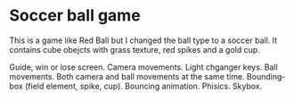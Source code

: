 # Soccer ball game

This is a game like Red Ball but I changed the ball type to a soccer ball.
It contains cube obejcts with grass texture, red spikes and a gold cup.

Guide, win or lose screen.
Camera movements.
Light chganger keys.
Ball movements.
Both camera and ball movements at the same time.
Bounding-box (field element, spike, cup).
Bouncing animation.
Phisics.
Skybox.
